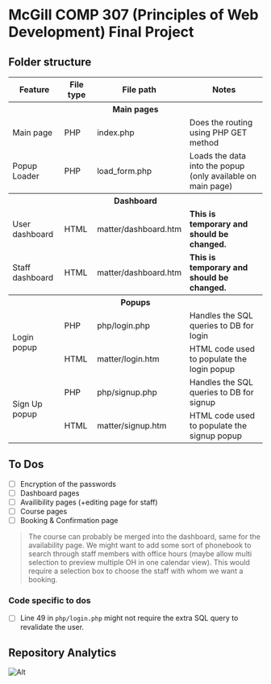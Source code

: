 # McGill COMP 307 (Principles of Web Development) Final Project

## Folder structure

<table>
    <tbody>
        <tr>
            <th>Feature</th>
            <th>File type</th>
            <th>File path</th>
            <th>Notes</th>
        </tr>
        <tr>
            <th colspan=4>Main pages</th>
        </tr>
        <tr>
            <td>Main page</td>
            <td>PHP</td>
            <td>index.php</td>
            <td>Does the routing using PHP GET method</td>
        </tr>
        <tr>
            <td>Popup Loader</td>
            <td>PHP</td>
            <td>load_form.php</td>
            <td>Loads the data into the popup (only available on main page)</td>
        </tr>
        <tr>
            <th colspan=4>Dashboard</th>
        </tr>
        <tr>
            <td rowspan=1>User dashboard</td>
            <td>HTML</td>
            <td>matter/dashboard.htm</td>
            <td><b>This is temporary and should be changed.</b></td>
        </tr>
        <tr>
            <td rowspan=1>Staff dashboard</td>
            <td>HTML</td>
            <td>matter/dashboard.htm</td>
            <td><b>This is temporary and should be changed.</b></td>
        </tr>
        <tr>
            <th colspan=4>Popups</th>
        </tr>
        <tr>
            <td rowspan=2>Login popup</td>
            <td>PHP</td>
            <td>php/login.php</td>
            <td>Handles the SQL queries to DB for login</td>
        </tr>
        <tr>
            <td>HTML</td>
            <td>matter/login.htm</td>
            <td>HTML code used to populate the login popup</td>
        </tr>
        <tr>
            <td rowspan=2>Sign Up popup</td>
            <td>PHP</td>
            <td>php/signup.php</td>
            <td>Handles the SQL queries to DB for signup</td>
        </tr>
        <tr>
            <td>HTML</td>
            <td>matter/signup.htm</td>
            <td>HTML code used to populate the signup popup</td>
        </tr>
    </tbody>
</table>

## To Dos

* [ ] Encryption of the passwords
* [ ] Dashboard pages
* [ ] Availibility pages (+editing page for staff)
* [ ] Course pages
* [ ] Booking & Confirmation page

>  The course can probably be merged into the dashboard, same for the availability page. We might want to add some sort of phonebook to search through staff members with office hours (maybe allow multi selection to preview multiple OH in one calendar view). This would require a selection box to choose the staff with whom we want a booking.

### Code specific to dos

* [ ] Line 49 in `php/login.php` might not require the extra SQL query to revalidate the user.

## Repository Analytics

![Alt](https://repobeats.axiom.co/api/embed/cc50e34da53c299fd9a5fc0523f897c5b004073c.svg "Repobeats analytics image")
